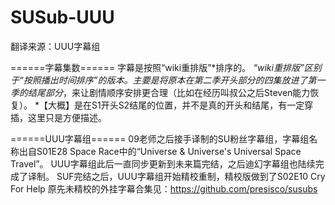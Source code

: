 # SUSub-UUU
翻译来源：UUU字幕组

======字幕集数======
字幕是按照“wiki重排版”*排序的。
*“wiki重排版”区别于“按照播出时间排序”的版本。主要是将原本在第二季开头部分的四集放进了第一季的结尾部分*，来让剧情顺序安排更合理（比如在经历叫叔公之后Steven能力恢复）。
*【大概】是在S1开头S2结尾的位置，并不是真的开头和结尾，有一定穿插，这里只是方便描述。

======UUU字幕组======
09老师之后接手译制的SU粉丝字幕组，字幕组名称出自S01E28 Space Race中的“Universe & Universe's Universal Space Travel”。
UUU字幕组此后一直同步更新到未来篇完结，之后迪幻字幕组也陆续完成了译制。
SUF完结之后，UUU字幕组开始精校重制，精校版做到了S02E10 Cry For Help
原先未精校的外挂字幕合集见：https://github.com/presisco/susubs
